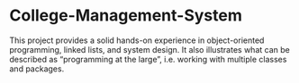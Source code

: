 # College-Management-System
This project provides a solid hands-on experience in object-oriented programming, linked lists, and system design. It also illustrates what can be described as “programming at the large”, i.e. working with multiple classes and packages.
